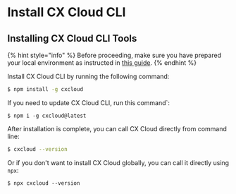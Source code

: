 # Install CX Cloud CLI

## Installing CX Cloud CLI Tools

{% hint style="info" %}
Before proceeding, make sure you have prepared your local environment as instructed in [this guide](prepare-your-environment.md).
{% endhint %}

Install CX Cloud CLI by running the following command:

```bash
$ npm install -g cxcloud
```

If you need to update CX Cloud CLI, run this command\`:

```text
$ npm i -g cxcloud@latest
```

After installation is complete, you can call CX Cloud directly from command line:

```bash
$ cxcloud --version
```

Or if you don't want to install CX Cloud globally, you can call it directly using `npx`:

```text
$ npx cxcloud --version
```

